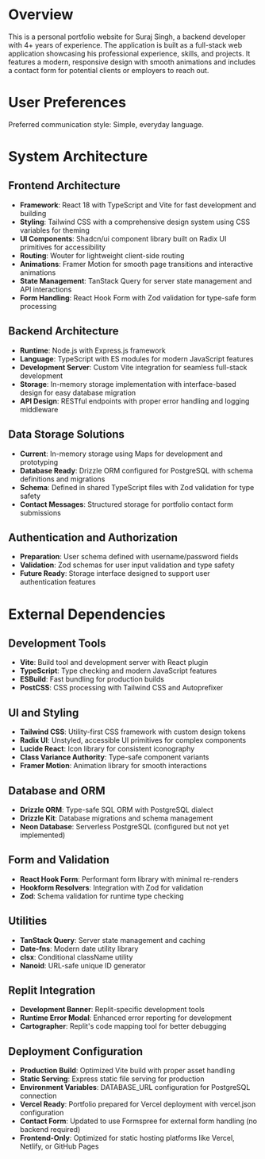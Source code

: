 # Overview

This is a personal portfolio website for Suraj Singh, a backend developer with 4+ years of experience. The application is built as a full-stack web application showcasing his professional experience, skills, and projects. It features a modern, responsive design with smooth animations and includes a contact form for potential clients or employers to reach out.

# User Preferences

Preferred communication style: Simple, everyday language.

# System Architecture

## Frontend Architecture
- **Framework**: React 18 with TypeScript and Vite for fast development and building
- **Styling**: Tailwind CSS with a comprehensive design system using CSS variables for theming
- **UI Components**: Shadcn/ui component library built on Radix UI primitives for accessibility
- **Routing**: Wouter for lightweight client-side routing
- **Animations**: Framer Motion for smooth page transitions and interactive animations
- **State Management**: TanStack Query for server state management and API interactions
- **Form Handling**: React Hook Form with Zod validation for type-safe form processing

## Backend Architecture
- **Runtime**: Node.js with Express.js framework
- **Language**: TypeScript with ES modules for modern JavaScript features
- **Development Server**: Custom Vite integration for seamless full-stack development
- **Storage**: In-memory storage implementation with interface-based design for easy database migration
- **API Design**: RESTful endpoints with proper error handling and logging middleware

## Data Storage Solutions
- **Current**: In-memory storage using Maps for development and prototyping
- **Database Ready**: Drizzle ORM configured for PostgreSQL with schema definitions and migrations
- **Schema**: Defined in shared TypeScript files with Zod validation for type safety
- **Contact Messages**: Structured storage for portfolio contact form submissions

## Authentication and Authorization
- **Preparation**: User schema defined with username/password fields
- **Validation**: Zod schemas for user input validation and type safety
- **Future Ready**: Storage interface designed to support user authentication features

# External Dependencies

## Development Tools
- **Vite**: Build tool and development server with React plugin
- **TypeScript**: Type checking and modern JavaScript features
- **ESBuild**: Fast bundling for production builds
- **PostCSS**: CSS processing with Tailwind CSS and Autoprefixer

## UI and Styling
- **Tailwind CSS**: Utility-first CSS framework with custom design tokens
- **Radix UI**: Unstyled, accessible UI primitives for complex components
- **Lucide React**: Icon library for consistent iconography
- **Class Variance Authority**: Type-safe component variants
- **Framer Motion**: Animation library for smooth interactions

## Database and ORM
- **Drizzle ORM**: Type-safe SQL ORM with PostgreSQL dialect
- **Drizzle Kit**: Database migrations and schema management
- **Neon Database**: Serverless PostgreSQL (configured but not yet implemented)

## Form and Validation
- **React Hook Form**: Performant form library with minimal re-renders
- **Hookform Resolvers**: Integration with Zod for validation
- **Zod**: Schema validation for runtime type checking

## Utilities
- **TanStack Query**: Server state management and caching
- **Date-fns**: Modern date utility library
- **clsx**: Conditional className utility
- **Nanoid**: URL-safe unique ID generator

## Replit Integration
- **Development Banner**: Replit-specific development tools
- **Runtime Error Modal**: Enhanced error reporting for development
- **Cartographer**: Replit's code mapping tool for better debugging

## Deployment Configuration
- **Production Build**: Optimized Vite build with proper asset handling
- **Static Serving**: Express static file serving for production
- **Environment Variables**: DATABASE_URL configuration for PostgreSQL connection
- **Vercel Ready**: Portfolio prepared for Vercel deployment with vercel.json configuration
- **Contact Form**: Updated to use Formspree for external form handling (no backend required)
- **Frontend-Only**: Optimized for static hosting platforms like Vercel, Netlify, or GitHub Pages